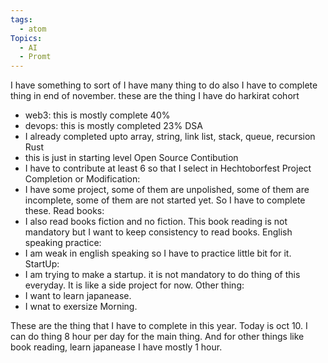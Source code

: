 ```yaml
---
tags:
  - atom
Topics:
  - AI
  - Promt
---
```

I have something to sort of 
I have many thing to do also I have to complete thing in end of november.
these are the thing I have do 
harkirat cohort
  - web3: this is mostly complete 40%
  - devops: this is mostly completed 23%
DSA
  - I already completed upto array, string, link list, stack, queue, recursion
Rust
  - this is just in starting level
Open Source Contibution
  - I have to contribute at least 6 so that I select in Hechtoborfest
Project Completion or Modification:
  - I have some project, some of them are unpolished, some of them are incomplete, some of them are not started yet. So I have to complete these.
Read books:
  - I also read books fiction and no fiction. This book reading is not mandatory but I want to keep consistency to read books.
English speaking practice:
  - I am weak in english speaking so I have to practice little bit for it.
StartUp:
  - I am trying to make a startup. it is not mandatory to do thing of this everyday. It is like a side project for now.
Other thing:
  - I want to learn japanease.
  - I wnat to exersize Morning.

These are the thing that I have to complete in this year. Today is oct 10.
I can do thing 8 hour per day for the main thing.
And for other things like book reading, learn japanease I have mostly 1 hour.
